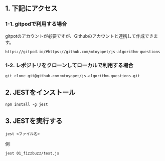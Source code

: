 
## 1. 下記にアクセス

### 1-1. gitpodで利用する場合
gitpotのアカウントが必要ですが、Githubのアカウントと連携して作成できます。
```
https://gitpod.io/#https://github.com/mtoyopet/js-algorithm-questions
```

### 1-2. レポジトリをクローンしてローカルで利用する場合
```
git clone git@github.com:mtoyopet/js-algorithm-questions.git
```

## 2. JESTをインストール
```
npm install -g jest
```

## 3. JESTを実行する
```
jest <ファイル名>
```

例
```
jest 01_fizzbuzz/test.js
```
